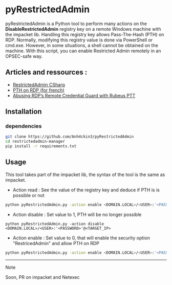 # pyRestrictedAdmin

pyRestrictedAdmin is a Python tool to perform many actions on the **DisableRestrictedAdmin** registry key on a remote Windows machine with the impacket lib. Handling this registry key allows Pass-The-Hash (PTH) on RDP. Normally, modifying this registry value is done via PowerShell or cmd.exe. However, in some situations, a shell cannot be obtained on the machine. With this script, you can enable Restricted Admin remotely in an OPSEC-safe way.

## Articles and ressources :

- [RestrictedAdmin CSharp](https://github.com/GhostPack/RestrictedAdmin)
- [PTH on RDP (for french)](https://www.xmco.fr/audit-fr-fr/pass-the-hash-protocol-rdp/)
- [Abusing RDP’s Remote Credential Guard with Rubeus PTT](https://www.pentestpartners.com/security-blog/abusing-rdps-remote-credential-guard-with-rubeus-ptt/)

## Installation   

### dependencies  
```bash
git clone https://github.com/Anh4ckin3/pyRestrictedAdmin
cd restrictedadmin-manager
pip install -r requirements.txt
```

## Usage 

This tool takes part of the impacket lib, the syntax of the tool is the same as impacket.

- Action read : See the value of the registry key and deduce if PTH is is possible or not
```bash
python pyRestrictedAdmin.py -action enable <DOMAIN.LOCAL>/<USER>:'<PASSWORD>'@<TARGET_IP>
```

- Action disable : Set value to 1, PTH will be no longer possible
```
python pyRestrictedAdmin.py -action disable <DOMAIN.LOCAL>/<USER>:'<PASSWORD>'@<TARGET_IP>
```

- Action enable : Set value to 0, that will enable the security option "RestricedAdmin" and allow PTH on RDP
```bash
python pyRestrictedAdmin.py -action enable <DOMAIN.LOCAL>/<USER>:'<PASSWORD>'@<TARGET_IP>
```
---
> [!NOTE]
> Soon, PR on impacket and Netexec